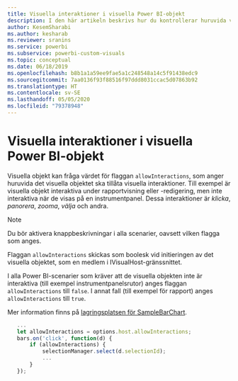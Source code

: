 ```yaml
---
title: Visuella interaktioner i visuella Power BI-objekt
description: I den här artikeln beskrivs hur du kontrollerar huruvida visuella Power BI-objekt ska tillåta visuella interaktioner.
author: KesemSharabi
ms.author: kesharab
ms.reviewer: sranins
ms.service: powerbi
ms.subservice: powerbi-custom-visuals
ms.topic: conceptual
ms.date: 06/18/2019
ms.openlocfilehash: b8b1a1a59ee9fae5a1c248548a14c5f91438edc9
ms.sourcegitcommit: 7aa0136f93f88516f97ddd8031ccac5d07863b92
ms.translationtype: HT
ms.contentlocale: sv-SE
ms.lasthandoff: 05/05/2020
ms.locfileid: "79378948"
---
```

# <a name="visual-interactions-in-power-bi-visuals"></a>Visuella interaktioner i visuella Power BI-objekt

Visuella objekt kan fråga värdet för flaggan `allowInteractions`, som anger huruvida det visuella objektet ska tillåta visuella interaktioner. Till exempel är visuella objekt interaktiva under rapportvisning eller -redigering, men inte interaktiva när de visas på en instrumentpanel. Dessa interaktioner är *klicka*, *panorera*, *zooma*, *välja* och andra. 

> [!NOTE]
> Du bör aktivera knappbeskrivningar i alla scenarier, oavsett vilken flagga som anges.

Flaggan `allowInteractions` skickas som boolesk vid initieringen av det visuella objektet, som en medlem i IVisualHost-gränssnittet.

I alla Power BI-scenarier som kräver att de visuella objekten inte är interaktiva (till exempel instrumentpanelsrutor) anges flaggan `allowInteractions` till `false`. I annat fall (till exempel för rapport) anges `allowInteractions` till `true`.

Mer information finns på [lagringsplatsen för SampleBarChart](https://github.com/Microsoft/PowerBI-visuals-sampleBarChart/commit/59a47935d8f5272ce145fe804193599ddb7e2001).

```typescript
   ...
   let allowInteractions = options.host.allowInteractions;
   bars.on('click', function(d) {
       if (allowInteractions) {
           selectionManager.select(d.selectionId);
           ...
       }
   });
```

